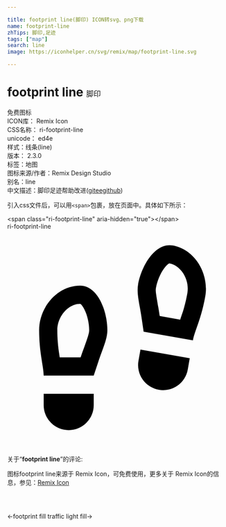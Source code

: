 ```yaml
---

title: footprint line(脚印) ICON转svg、png下载
name: footprint-line
zhTips: 脚印,足迹
tags: ["map"]
search: line
image: https://iconhelper.cn/svg/remix/map/footprint-line.svg

---
```


# footprint line  <small style="font-size: 60%;font-weight: 100">脚印</small>


<div class="detail-page">
<p>
<span><span class="badge-success badge">免费图标</span> </span>
<br/>
<span>
ICON库：
<span class="badge-secondary badge">Remix Icon</span> 
</span>
<br/>
<span>
CSS名称：
<span class="badge-secondary badge">ri-footprint-line</span> 
</span>
<br/>
<span>
unicode：
<span class="badge-secondary badge">ed4e</span> 
<copy-btn content='ed4e' btn-title=""></copy-btn>
<copy-btn :content='String.fromCodePoint(parseInt("ed4e", 16))' btn-title="复制U"></copy-btn>
</span><br/><span>样式：<span class="badge-light badge">线条(line)</span></span>
<br/>
<span>
版本：
<span class="badge-secondary badge">2.3.0</span> 
</span><br/><span>标签：<span class="badge-light badge"><router-link to="/tags/map.html">地图</router-link></span></span>
<br/>
<span>图标来源/作者：<span class="badge-light badge">Remix Design Studio</span></span> 
<br/>
<span>别名：<span class="badge-light badge">line</span></span><br/><span class="zh-detail">中文描述：<span class="badge-primary badge">脚印</span><span class="badge-primary badge">足迹</span><span class="help-link"><span>帮助改进</span>(<a href="https://gitee.com/liuwave/icon-helper/edit/master/json/remix/map/footprint-line.json" target="_blank" rel="noopener noreferrer">gitee</a><a href="https://github.com/liuwave/icon-helper/edit/master/json/remix/map/footprint-line.json" target="_blank" rel="noopener noreferrer">github</a></span>)</span><br/>
</p>
</div>
<div class="alert alert-dark">
  <i class="ri-footprint-line ri-xs"></i>
  <i class="ri-footprint-line ri-sm"></i>
  <i class="ri-footprint-line ri-lg"></i>
  <i class="ri-footprint-line ri-2x"></i>
  <i class="ri-footprint-line ri-3x"></i>
  <i class="ri-footprint-line ri-5x"></i>
  <i class="ri-footprint-line ri-7x"></i>
</div>
<div>
  <p>引入css文件后，可以用<code>&lt;span&gt;</code>包裹，放在页面中。具体如下所示：    
  </p>
  <div class="alert alert-primary" style="font-size: 14px">
    &lt;span class="ri-footprint-line" aria-hidden="true"&gt;&lt;/span&gt;
    <copy-btn content='<span class="ri-footprint-line" aria-hidden="true"></span>'></copy-btn>
  </div>
  <div class="alert alert-secondary">
    <i class="ri-footprint-line"
    style="font-size: 24px"
    aria-hidden="true"></i> ri-footprint-line
    <copy-btn content="ri-footprint-line" btn-title="复制图标名称"></copy-btn>
  </div>
</div>
<div id="svg" class="svg-wrap">
<svg xmlns="http://www.w3.org/2000/svg" viewBox="0 0 24 24">
    <g>
        <path fill="none" d="M0 0h24v24H0z"/>
        <path d="M4 18h5.5v1.25a2.75 2.75 0 1 1-5.5 0V18zm4.058-4l.045-.132C8.87 11.762 9 11.37 9 11c0-.75-.203-1.643-.528-2.273C8.23 8.257 8.06 8.12 8 8.12 6.72 8.12 5.5 9.484 5.5 11c0 .959.075 1.773.227 2.758l.038.242h2.293zM8 6.12c2 0 3 2.88 3 4.88 0 1-.5 2-1 3.5L9.5 16H4c0-1-.5-2.5-.5-5S5.498 6.12 8 6.12zm12.054 7.978l-.217 1.231a2.75 2.75 0 0 1-5.417-.955l.218-1.23 5.416.954zm-1.05-4.246c.165-.5.301-.895.303-.9.202-.658.361-1.303.485-2.008.263-1.492-.702-3.047-1.962-3.27-.059-.01-.25.095-.57.515-.43.565-.784 1.41-.915 2.147-.058.33-.049.405.27 2.263.045.256.082.486.116.717l.02.138 2.254.398zm-.826-8.147c2.464.434 4.018 3.124 3.584 5.586-.434 2.463-1.187 3.853-1.36 4.838l-5.417-.955-.232-1.564c-.232-1.564-.55-2.636-.377-3.62.347-1.97 1.832-4.632 3.802-4.285z"/>
    </g>
</svg>

</div>
<detail full-name='ri-footprint-line'></detail>  
<div class="icon-detail__container">
<p>关于“<b>footprint line</b>”的评论:</p>
</div>
<Vssue title="关于“footprint line”的评论" />    
<div><p>图标footprint line来源于 Remix Icon，可免费使用，更多关于  Remix Icon的信息，参见：<a target="_blank" href="https://iconhelper.cn/remix.html">Remix Icon</a>
</p></div>

<div style="padding:2rem 0 " class="page-nav"><p class="inner"><span class="prev">←<router-link to="/icon/map/footprint-fill.html">footprint fill</router-link></span> <span class="next"><router-link to="/icon/map/traffic-light-fill.html">traffic light fill</router-link>→</span></p></div>

